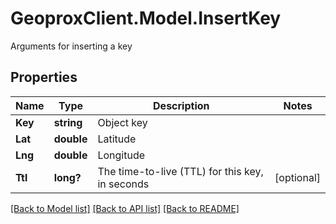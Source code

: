 # GeoproxClient.Model.InsertKey
Arguments for inserting a key

## Properties

Name | Type | Description | Notes
------------ | ------------- | ------------- | -------------
**Key** | **string** | Object key | 
**Lat** | **double** | Latitude | 
**Lng** | **double** | Longitude | 
**Ttl** | **long?** | The time-to-live (TTL) for this key, in seconds | [optional] 

[[Back to Model list]](../README.md#documentation-for-models) [[Back to API list]](../README.md#documentation-for-api-endpoints) [[Back to README]](../README.md)

